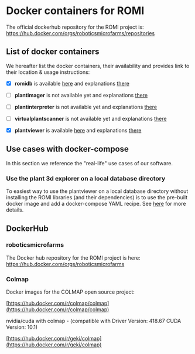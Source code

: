 Docker containers for ROMI
==========================

The official dockerhub repository for the ROMI project is:
https://hub.docker.com/orgs/roboticsmicrofarms/repositories 

## List of docker containers
We hereafter list the docker containers, their availability and provides link to their location & usage instructions:

 - [x] **romidb** is available [here](https://hub.docker.com/repository/docker/roboticsmicrofarms/romidb) and explanations [there](romidb_docker.md)
 - [ ] **plantimager** is not available yet and explanations [there](plantimager_docker.md)
 - [ ] **plantinterpreter** is not available yet and explanations [there](plantinterpreter_docker.md)
 - [ ] **virtualplantscanner** is not available yet and explanations [there](virtualplantimager_docker.md)
 - [x] **plantviewer** is available [here](https://hub.docker.com/repository/docker/roboticsmicrofarms/plantviewer) and explanations [there](plant3dexplorer_docker.md)


## Use cases with docker-compose
In this section we reference the "real-life" use cases of our software. 

### Use the plant 3d explorer on a local database directory
To easiest way to use the plantviewer on a local database directory without installing the ROMI libraries (and their dependencies) is to use the pre-built docker image and add a docker-compose YAML recipe.
See [here](docker_compose.md#database--plantviewer) for more details.

## DockerHub

### roboticsmicrofarms
The Docker hub repository for the ROMI project is here: https://hub.docker.com/orgs/roboticsmicrofarms

### Colmap

Docker images for the COLMAP open source project:

[https://hub.docker.com/r/colmap/colmap](https://hub.docker.com/r/colmap/colmap)

nvidia/cuda with colmap - (compatible with Driver Version: 418.67 CUDA Version: 10.1) 

[https://hub.docker.com/r/geki/colmap](https://hub.docker.com/r/geki/colmap)
